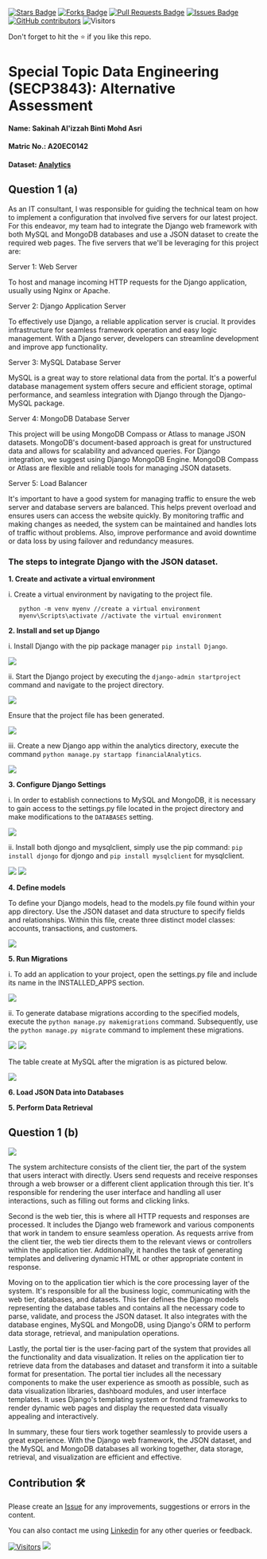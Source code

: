 <a href="https://github.com/drshahizan/SECP3843/stargazers"><img src="https://img.shields.io/github/stars/drshahizan/SECP3843" alt="Stars Badge"/></a>
<a href="https://github.com/drshahizan/SECP3843/network/members"><img src="https://img.shields.io/github/forks/drshahizan/SECP3843" alt="Forks Badge"/></a>
<a href="https://github.com/drshahizan/SECP3843/pulls"><img src="https://img.shields.io/github/issues-pr/drshahizan/SECP3843" alt="Pull Requests Badge"/></a>
<a href="https://github.com/drshahizan/SECP3843/issues"><img src="https://img.shields.io/github/issues/drshahizan/SECP3843" alt="Issues Badge"/></a>
<a href="https://github.com/drshahizan/SECP3843/graphs/contributors"><img alt="GitHub contributors" src="https://img.shields.io/github/contributors/drshahizan/SECP3843?color=2b9348"></a>
![Visitors](https://api.visitorbadge.io/api/visitors?path=https%3A%2F%2Fgithub.com%2Fdrshahizan%2FSECP3843&labelColor=%23d9e3f0&countColor=%23697689&style=flat)


Don't forget to hit the :star: if you like this repo.

# Special Topic Data Engineering (SECP3843): Alternative Assessment

#### Name: Sakinah Al'izzah Binti Mohd Asri
#### Matric No.: A20EC0142
#### Dataset: [Analytics](https://github.com/drshahizan/dataset/tree/main/mongodb/02-analytics)

## Question 1 (a)
As an IT consultant, I was responsible for guiding the technical team on how to implement a configuration that involved five servers for our latest project. For this endeavor, my team had to integrate the Django web framework with both MySQL and MongoDB databases and use a JSON dataset to create the required web pages. The five servers that we'll be leveraging for this project are:

Server 1: Web Server

To host and manage incoming HTTP requests for the Django application, usually using Nginx or Apache. 

Server 2: Django Application Server

To effectively use Django, a reliable application server is crucial. It provides infrastructure for seamless framework operation and easy logic management. With a Django server, developers can streamline development and improve app functionality.

Server 3: MySQL Database Server

MySQL is a great way to store relational data from the portal. It's a powerful database management system offers secure and efficient storage, optimal performance, and seamless integration with Django through the Django-MySQL package. 

Server 4: MongoDB Database Server

This project will be using MongoDB Compass or Atlass to manage JSON datasets. MongoDB's document-based approach is great for unstructured data and allows for scalability and advanced queries. For Django integration, we suggest using Django MongoDB Engine. MongoDB Compass or Atlass are flexible and reliable tools for managing JSON datasets.

Server 5: Load Balancer

It's important to have a good system for managing traffic to ensure the web server and database servers are balanced. This helps prevent overload and ensures users can access the website quickly. By monitoring traffic and making changes as needed, the system can be maintained and handles lots of traffic without problems. Also, improve performance and avoid downtime or data loss by using failover and redundancy measures.

### The steps to integrate Django with the JSON dataset.
**1. Create and activate a virtual environment**
       
  i. Create a virtual environment by navigating to the project file.
       
       python -m venv myenv //create a virtual environment
       myenv\Scripts\activate //activate the virtual environment

**2. Install and set up Django**

   i. Install Django with the pip package manager `pip install Django`.
   
   <img src="https://github.com/sakinahalizzah/SECP3843/assets/99240177/e9fc62ee-df72-4bed-8ac9-05b5eb829328" />

   ii. Start the Django project by executing the `django-admin startproject` command and navigate to the project directory.
   
   <img src="https://github.com/sakinahalizzah/SECP3843/assets/99240177/6683a49d-7ae0-46b6-bd7d-ee48ac0c5fa2" />
   
   Ensure that the project file has been generated.
   
   <img src="https://github.com/sakinahalizzah/SECP3843/assets/99240177/7ec8a872-45de-4a93-a010-ed7c9fecbf3e" />
    
   iii. Create a new Django app within the analytics directory, execute the command `python manage.py startapp financialAnalytics`.

   <img src="https://github.com/sakinahalizzah/SECP3843/assets/99240177/d523bb25-d9f3-4b97-903f-8452ee38584d" />

**3. Configure Django Settings**

   i. In order to establish connections to MySQL and MongoDB, it is necessary to gain access to the settings.py file located in the project directory and make modifications to the `DATABASES` setting.
   
   <img src="https://github.com/sakinahalizzah/SECP3843/assets/99240177/9f436ec6-1ff5-4623-96b9-6386b1a56fc8" />

   ii. Install both djongo and mysqlclient, simply use the pip command: `pip install djongo` for djongo and `pip install mysqlclient` for mysqlclient.

   <img src="https://github.com/sakinahalizzah/SECP3843/assets/99240177/5bbc6472-f34e-47bb-8f5d-11dcb56618b3" /> 

   <img src="https://github.com/sakinahalizzah/SECP3843/assets/99240177/92a6752e-8f2c-4a69-8c17-2554e66badba" />

**4. Define models**

To define your Django models, head to the models.py file found within your app directory. Use the JSON dataset and data structure to specify fields and relationships. Within this file, create three distinct model classes: accounts, transactions, and customers.

 <img src="https://github.com/sakinahalizzah/SECP3843/assets/99240177/1c32b8bb-974a-4ccc-8e17-f338c54b8c49" />
 
**5. Run Migrations**

   i. To add an application to your project, open the settings.py file and include its name in the INSTALLED_APPS section.
   
   <img src="https://github.com/sakinahalizzah/SECP3843/assets/99240177/279e0d82-7e86-42f0-8fd3-67580a773226" />

   ii. To generate database migrations according to the specified models, execute the `python manage.py makemigrations` command. Subsequently, use the `python manage.py migrate` command to implement these migrations. 
   
   <img src="https://github.com/sakinahalizzah/SECP3843/assets/99240177/92922036-d6e2-4a97-af35-336ab10deefd" />
   <img src="https://github.com/sakinahalizzah/SECP3843/assets/99240177/d04788ea-5681-43b5-bd87-642cb547821e" />

  The table create at MySQL after the migration is as pictured below.
  
  <img src="https://github.com/sakinahalizzah/SECP3843/assets/99240177/a3975966-4aab-4911-b08b-8cbaa13a3c80" />

**6. Load JSON Data into Databases**

**5. Perform Data Retrieval**

## Question 1 (b)

<img src="https://github.com/drshahizan/SECP3843/assets/99240177/be5be54f-9a52-42a2-b1f4-963ae7b7997f" />


The system architecture consists of the client tier, the part of the system that users interact with directly. Users send requests and receive responses through a web browser or a different client application through this tier. It's responsible for rendering the user interface and handling all user interactions, such as filling out forms and clicking links.

Second is the web tier, this is where all HTTP requests and responses are processed. It includes the Django web framework and various components that work in tandem to ensure seamless operation. As requests arrive from the client tier, the web tier directs them to the relevant views or controllers within the application tier. Additionally, it handles the task of generating templates and delivering dynamic HTML or other appropriate content in response.

Moving on to the application tier which is the core processing layer of the system. It's responsible for all the business logic, communicating with the web tier, databases, and datasets. This tier defines the Django models representing the database tables and contains all the necessary code to parse, validate, and process the JSON dataset. It also integrates with the database engines, MySQL and MongoDB, using Django's ORM to perform data storage, retrieval, and manipulation operations.

Lastly, the portal tier is the user-facing part of the system that provides all the functionality and data visualization. It relies on the application tier to retrieve data from the databases and dataset and transform it into a suitable format for presentation. The portal tier includes all the necessary components to make the user experience as smooth as possible, such as data visualization libraries, dashboard modules, and user interface templates. It uses Django's templating system or frontend frameworks to render dynamic web pages and display the requested data visually appealing and interactively.

In summary, these four tiers work together seamlessly to provide users a great experience. With the Django web framework, the JSON dataset, and the MySQL and MongoDB databases all working together, data storage, retrieval, and visualization are efficient and effective.


## Contribution 🛠️
Please create an [Issue](https://github.com/drshahizan/special-topic-data-engineering/issues) for any improvements, suggestions or errors in the content.

You can also contact me using [Linkedin](https://www.linkedin.com/in/drshahizan/) for any other queries or feedback.

[![Visitors](https://api.visitorbadge.io/api/visitors?path=https%3A%2F%2Fgithub.com%2Fdrshahizan&labelColor=%23697689&countColor=%23555555&style=plastic)](https://visitorbadge.io/status?path=https%3A%2F%2Fgithub.com%2Fdrshahizan)
![](https://hit.yhype.me/github/profile?user_id=81284918)



